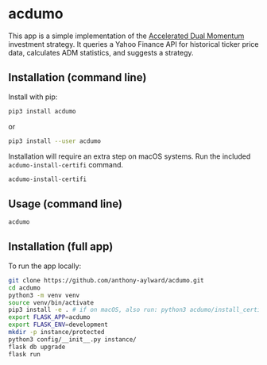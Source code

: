# acdumo

This app is a simple implementation of the [Accelerated Dual Momentum](https://engineeredportfolio.com/2018/05/02/accelerating-dual-momentum-investing/) investment strategy. It
queries a Yahoo Finance API for historical ticker price data, calculates ADM
statistics, and suggests a strategy.

## Installation (command line)

Install with pip:

```sh
pip3 install acdumo
```
or
```sh
pip3 install --user acdumo
```

Installation will require an extra step on macOS systems. Run the included `acdumo-install-certifi` command.

```sh
acdumo-install-certifi
```

## Usage (command line)

```sh
acdumo
```


## Installation (full app)

To run the app locally:

```sh
git clone https://github.com/anthony-aylward/acdumo.git
cd acdumo
python3 -m venv venv
source venv/bin/activate
pip3 install -e . # if on macOS, also run: python3 acdumo/install_certifi.py
export FLASK_APP=acdumo
export FLASK_ENV=development
mkdir -p instance/protected
python3 config/__init__.py instance/
flask db upgrade
flask run
```